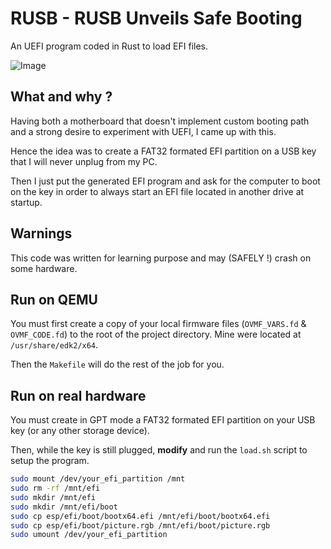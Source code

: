 # RUSB - RUSB Unveils Safe Booting
An UEFI program coded in Rust to load EFI files.

![Image](https://github.com/user-attachments/assets/935b3d60-d4c5-4907-a0cb-4536e478bf6f)

## What and why ?

Having both a motherboard that doesn't implement custom booting path and a strong desire to experiment with UEFI, I came up with this.

Hence the idea was to create a FAT32 formated EFI partition on a USB key that I will never unplug from my PC.

Then I just put the generated EFI program and ask for the computer to boot on the key in order to always start an EFI file located in another drive at startup.


## Warnings
This code was written for learning purpose and may (SAFELY !) crash on some hardware.

## Run on QEMU

You must first create a copy of your local firmware files (`OVMF_VARS.fd` & `OVMF_CODE.fd`) to the root of the project directory. Mine were located at `/usr/share/edk2/x64`.

Then the `Makefile` will do the rest of the job for you.

## Run on real hardware

You must create in GPT mode a FAT32 formated EFI partition on your USB key (or any other storage device).

Then, while the key is still plugged, **modify** and run the `load.sh` script to setup the program.


```bash
sudo mount /dev/your_efi_partition /mnt
sudo rm -rf /mnt/efi
sudo mkdir /mnt/efi
sudo mkdir /mnt/efi/boot
sudo cp esp/efi/boot/bootx64.efi /mnt/efi/boot/bootx64.efi
sudo cp esp/efi/boot/picture.rgb /mnt/efi/boot/picture.rgb
sudo umount /dev/your_efi_partition
```


